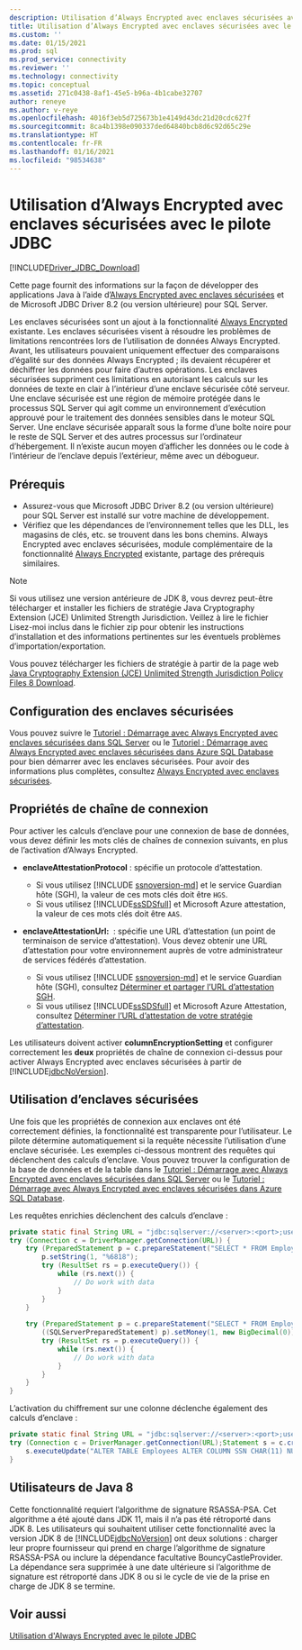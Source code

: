 ```yaml
---
description: Utilisation d’Always Encrypted avec enclaves sécurisées avec le pilote JDBC
title: Utilisation d’Always Encrypted avec enclaves sécurisées avec le pilote JDBC | Microsoft Docs
ms.custom: ''
ms.date: 01/15/2021
ms.prod: sql
ms.prod_service: connectivity
ms.reviewer: ''
ms.technology: connectivity
ms.topic: conceptual
ms.assetid: 271c0438-8af1-45e5-b96a-4b1cabe32707
author: reneye
ms.author: v-reye
ms.openlocfilehash: 4016f3eb5d725673b1e4149d43dc21d20cdc627f
ms.sourcegitcommit: 8ca4b1398e090337ded64840bcb8d6c92d65c29e
ms.translationtype: HT
ms.contentlocale: fr-FR
ms.lasthandoff: 01/16/2021
ms.locfileid: "98534638"
---
```

# <a name="using-always-encrypted-with-secure-enclaves-with-the-jdbc-driver"></a>Utilisation d’Always Encrypted avec enclaves sécurisées avec le pilote JDBC
[!INCLUDE[Driver_JDBC_Download](../../includes/driver_jdbc_download.md)]

Cette page fournit des informations sur la façon de développer des applications Java à l’aide d’[Always Encrypted avec enclaves sécurisées](../../relational-databases/security/encryption/always-encrypted-enclaves.md) et de Microsoft JDBC Driver 8.2 (ou version ultérieure) pour SQL Server.

Les enclaves sécurisées sont un ajout à la fonctionnalité [Always Encrypted](../../relational-databases/security/encryption/always-encrypted-database-engine.md) existante. Les enclaves sécurisées visent à résoudre les problèmes de limitations rencontrées lors de l’utilisation de données Always Encrypted. Avant, les utilisateurs pouvaient uniquement effectuer des comparaisons d’égalité sur des données Always Encrypted ; ils devaient récupérer et déchiffrer les données pour faire d’autres opérations. Les enclaves sécurisées suppriment ces limitations en autorisant les calculs sur les données de texte en clair à l’intérieur d’une enclave sécurisée côté serveur. Une enclave sécurisée est une région de mémoire protégée dans le processus SQL Server qui agit comme un environnement d’exécution approuvé pour le traitement des données sensibles dans le moteur SQL Server. Une enclave sécurisée apparaît sous la forme d’une boîte noire pour le reste de SQL Server et des autres processus sur l’ordinateur d’hébergement. Il n’existe aucun moyen d’afficher les données ou le code à l’intérieur de l’enclave depuis l’extérieur, même avec un débogueur.

## <a name="prerequisites"></a>Prérequis
- Assurez-vous que Microsoft JDBC Driver 8.2 (ou version ultérieure) pour SQL Server est installé sur votre machine de développement.
- Vérifiez que les dépendances de l’environnement telles que les DLL, les magasins de clés, etc. se trouvent dans les bons chemins. Always Encrypted avec enclaves sécurisées, module complémentaire de la fonctionnalité [Always Encrypted](../../connect/jdbc/using-always-encrypted-with-the-jdbc-driver.md) existante, partage des prérequis similaires.

> [!Note]
> Si vous utilisez une version antérieure de JDK 8, vous devrez peut-être télécharger et installer les fichiers de stratégie Java Cryptography Extension (JCE) Unlimited Strength Jurisdiction. Veillez à lire le fichier Lisez-moi inclus dans le fichier zip pour obtenir les instructions d’installation et des informations pertinentes sur les éventuels problèmes d’importation/exportation.  
>
> Vous pouvez télécharger les fichiers de stratégie à partir de la page web [Java Cryptography Extension (JCE) Unlimited Strength Jurisdiction Policy Files 8 Download](https://www.oracle.com/technetwork/java/javase/downloads/jce8-download-2133166.html).

## <a name="setting-up-secure-enclaves"></a>Configuration des enclaves sécurisées
Vous pouvez suivre le [Tutoriel : Démarrage avec Always Encrypted avec enclaves sécurisées dans SQL Server](../../relational-databases/security/tutorial-getting-started-with-always-encrypted-enclaves.md) ou le [Tutoriel : Démarrage avec Always Encrypted avec enclaves sécurisées dans Azure SQL Database](/azure/azure-sql/database/always-encrypted-enclaves-getting-started) pour bien démarrer avec les enclaves sécurisées. Pour avoir des informations plus complètes, consultez [Always Encrypted avec enclaves sécurisées](../../relational-databases/security/encryption/always-encrypted-enclaves.md).

## <a name="connection-string-properties"></a>Propriétés de chaîne de connexion

Pour activer les calculs d’enclave pour une connexion de base de données, vous devez définir les mots clés de chaînes de connexion suivants, en plus de l’activation d’Always Encrypted.

- **enclaveAttestationProtocol** : spécifie un protocole d’attestation. 
  - Si vous utilisez [!INCLUDE [ssnoversion-md](../../includes/ssnoversion-md.md)] et le service Guardian hôte (SGH), la valeur de ces mots clés doit être `HGS`.
  - Si vous utilisez [!INCLUDE[ssSDSfull](../../includes/sssdsfull-md.md)] et Microsoft Azure attestation, la valeur de ces mots clés doit être `AAS`.

- **enclaveAttestationUrl:**  : spécifie une URL d’attestation (un point de terminaison de service d’attestation). Vous devez obtenir une URL d’attestation pour votre environnement auprès de votre administrateur de services fédérés d’attestation.
  - Si vous utilisez [!INCLUDE [ssnoversion-md](../../includes/ssnoversion-md.md)] et le service Guardian hôte (SGH), consultez [Déterminer et partager l’URL d’attestation SGH](../../relational-databases/security/encryption/always-encrypted-enclaves-host-guardian-service-deploy.md#step-6-determine-and-share-the-hgs-attestation-url).
  - Si vous utilisez [!INCLUDE[ssSDSfull](../../includes/sssdsfull-md.md)] et Microsoft Azure Attestation, consultez [Déterminer l’URL d’attestation de votre stratégie d’attestation](/azure-sql/database/always-encrypted-enclaves-configure-attestation#determine-the-attestation-url-for-your-attestation-policy).

Les utilisateurs doivent activer **columnEncryptionSetting** et configurer correctement les **deux** propriétés de chaîne de connexion ci-dessus pour activer Always Encrypted avec enclaves sécurisées à partir de [!INCLUDE[jdbcNoVersion](../../includes/jdbcnoversion_md.md)].

## <a name="working-with-secure-enclaves"></a>Utilisation d’enclaves sécurisées
Une fois que les propriétés de connexion aux enclaves ont été correctement définies, la fonctionnalité est transparente pour l’utilisateur. Le pilote détermine automatiquement si la requête nécessite l’utilisation d’une enclave sécurisée. Les exemples ci-dessous montrent des requêtes qui déclenchent des calculs d’enclave. Vous pouvez trouver la configuration de la base de données et de la table dans le [Tutoriel : Démarrage avec Always Encrypted avec enclaves sécurisées dans SQL Server](../../relational-databases/security/tutorial-getting-started-with-always-encrypted-enclaves.md) ou le [Tutoriel : Démarrage avec Always Encrypted avec enclaves sécurisées dans Azure SQL Database](/azure/azure-sql/database/always-encrypted-enclaves-getting-started).


Les requêtes enrichies déclenchent des calculs d’enclave :
```java
private static final String URL = "jdbc:sqlserver://<server>:<port>;user=<username>;password=<password>;databaseName=ContosoHR;columnEncryptionSetting=enabled;enclaveAttestationUrl=<attestation-url>;enclaveAttestationProtocol=<attestation-protocol>;";
try (Connection c = DriverManager.getConnection(URL)) {
    try (PreparedStatement p = c.prepareStatement("SELECT * FROM Employees WHERE SSN LIKE ?")) {
        p.setString(1, "%6818");
        try (ResultSet rs = p.executeQuery()) {
            while (rs.next()) {
                // Do work with data
            }
        }
    }
    
    try (PreparedStatement p = c.prepareStatement("SELECT * FROM Employees WHERE SALARY > ?")) {
        ((SQLServerPreparedStatement) p).setMoney(1, new BigDecimal(0));
        try (ResultSet rs = p.executeQuery()) {
            while (rs.next()) {
                // Do work with data
            }
        }
    }
}
```

L’activation du chiffrement sur une colonne déclenche également des calculs d’enclave :
```java
private static final String URL = "jdbc:sqlserver://<server>:<port>;user=<username>;password=<password>;databaseName=ContosoHR;columnEncryptionSetting=enabled;enclaveAttestationUrl=<attestation-url>;enclaveAttestationProtocol=<attestation-protocol>;";
try (Connection c = DriverManager.getConnection(URL);Statement s = c.createStatement()) {
    s.executeUpdate("ALTER TABLE Employees ALTER COLUMN SSN CHAR(11) NULL WITH (ONLINE = ON)");
}
```

## <a name="java-8-users"></a>Utilisateurs de Java 8
Cette fonctionnalité requiert l’algorithme de signature RSASSA-PSA. Cet algorithme a été ajouté dans JDK 11, mais il n’a pas été rétroporté dans JDK 8. Les utilisateurs qui souhaitent utiliser cette fonctionnalité avec la version JDK 8 de [!INCLUDE[jdbcNoVersion](../../includes/jdbcnoversion_md.md)] ont deux solutions : charger leur propre fournisseur qui prend en charge l’algorithme de signature RSASSA-PSA ou inclure la dépendance facultative BouncyCastleProvider. La dépendance sera supprimée à une date ultérieure si l’algorithme de signature est rétroporté dans JDK 8 ou si le cycle de vie de la prise en charge de JDK 8 se termine.

## <a name="see-also"></a>Voir aussi
[Utilisation d'Always Encrypted avec le pilote JDBC](../../connect/jdbc/using-always-encrypted-with-the-jdbc-driver.md)  
